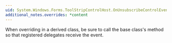 ```yaml
---
uid: System.Windows.Forms.ToolStripControlHost.OnUnsubscribeControlEvents(System.Windows.Forms.Control)
additional_notes.overrides: *content
---
```


<p>When overriding <xref href="System.Windows.Forms.ToolStripControlHost.OnUnsubscribeControlEvents(System.Windows.Forms.Control)"></xref> in a derived class, be sure to call the base class's <xref href="System.Windows.Forms.ToolStripControlHost.OnUnsubscribeControlEvents(System.Windows.Forms.Control)"></xref> method so that registered delegates receive the event.</p>


